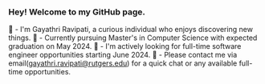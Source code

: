 ### Hey! Welcome to my GitHub page.

👋 - I'm Gayathri Ravipati, a curious individual who enjoys discovering new things.
🔭 - Currently pursuing Master's in Computer Science with expected graduation on May 2024.
👀 - I'm actively looking for full-time software engineer opportunities starting June 2024. 
💬 - Please contact me via email([gayathri.ravipati@rutgers.edu](gayathri.ravipati@rutgers.edu)) for a quick chat or any available full-time opportunities.
<!--
**gayathriravipati/gayathriravipati** is a ✨ _special_ ✨ repository because its `README.md` (this file) appears on your GitHub profile.

Here are some ideas to get you started:

- 🔭 I’m currently working on ...
- 🌱 I’m currently learning ...
- 👯 I’m looking to collaborate on ...
- 🤔 I’m looking for help with ...
- 💬 Ask me about ...
- 📫 How to reach me: ...
- 😄 Pronouns: ...
- ⚡ Fun fact: ...
-->
